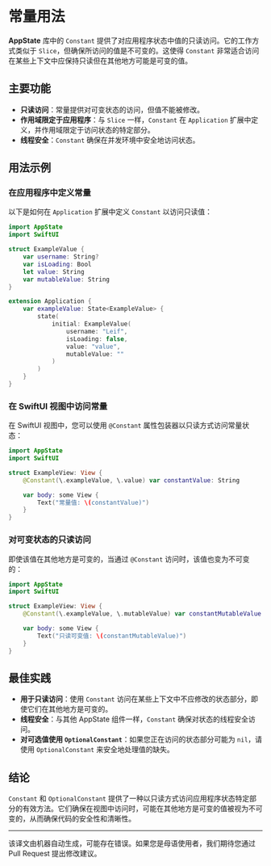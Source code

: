 # 常量用法

**AppState** 库中的 `Constant` 提供了对应用程序状态中值的只读访问。它的工作方式类似于 `Slice`，但确保所访问的值是不可变的。这使得 `Constant` 非常适合访问在某些上下文中应保持只读但在其他地方可能是可变的值。

## 主要功能

- **只读访问**：常量提供对可变状态的访问，但值不能被修改。
- **作用域限定于应用程序**：与 `Slice` 一样，`Constant` 在 `Application` 扩展中定义，并作用域限定于访问状态的特定部分。
- **线程安全**：`Constant` 确保在并发环境中安全地访问状态。

## 用法示例

### 在应用程序中定义常量

以下是如何在 `Application` 扩展中定义 `Constant` 以访问只读值：

```swift
import AppState
import SwiftUI

struct ExampleValue {
    var username: String?
    var isLoading: Bool
    let value: String
    var mutableValue: String
}

extension Application {
    var exampleValue: State<ExampleValue> {
        state(
            initial: ExampleValue(
                username: "Leif",
                isLoading: false,
                value: "value",
                mutableValue: ""
            )
        )
    }
}
```

### 在 SwiftUI 视图中访问常量

在 SwiftUI 视图中，您可以使用 `@Constant` 属性包装器以只读方式访问常量状态：

```swift
import AppState
import SwiftUI

struct ExampleView: View {
    @Constant(\.exampleValue, \.value) var constantValue: String

    var body: some View {
        Text("常量值: \(constantValue)")
    }
}
```

### 对可变状态的只读访问

即使该值在其他地方是可变的，当通过 `@Constant` 访问时，该值也变为不可变的：

```swift
import AppState
import SwiftUI

struct ExampleView: View {
    @Constant(\.exampleValue, \.mutableValue) var constantMutableValue: String

    var body: some View {
        Text("只读可变值: \(constantMutableValue)")
    }
}
```

## 最佳实践

- **用于只读访问**：使用 `Constant` 访问在某些上下文中不应修改的状态部分，即使它们在其他地方是可变的。
- **线程安全**：与其他 AppState 组件一样，`Constant` 确保对状态的线程安全访问。
- **对可选值使用 `OptionalConstant`**：如果您正在访问的状态部分可能为 `nil`，请使用 `OptionalConstant` 来安全地处理值的缺失。

## 结论

`Constant` 和 `OptionalConstant` 提供了一种以只读方式访问应用程序状态特定部分的有效方法。它们确保在视图中访问时，可能在其他地方是可变的值被视为不可变的，从而确保代码的安全性和清晰性。

---
该译文由机器自动生成，可能存在错误。如果您是母语使用者，我们期待您通过 Pull Request 提出修改建议。
